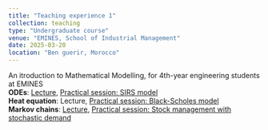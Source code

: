 ```yaml
---
title: "Teaching experience 1"
collection: teaching
type: "Undergraduate course"
venue: "EMINES, School of Industrial Management"
date: 2025-03-20
location: "Ben guerir, Morocco"
---
```


An itroduction to Mathematical Modelling, for 4th-year engineering students at EMINES\
**ODEs**: [Lecture](https://ahlamouardi.github.io/AOUARDI/files/files/edo_imm.pdf), [Practical session: SIRS model](https://ahlamouardi.github.io/AOUARDI/files/files/SIRS.pdf)\
**Heat equation**: Lecture, [Practical session: Black-Scholes model](https://ahlamouardi.github.io/AOUARDI/files/files/bsmodel.pdf)\
**Markov chains**: [Lecture](https://ahlamouardi.github.io/AOUARDI/files/files/CdM.pdf), [Practical session: Stock management with stochastic demand](https://ahlamouardi.github.io/AOUARDI/files/files/stock.pdf)

